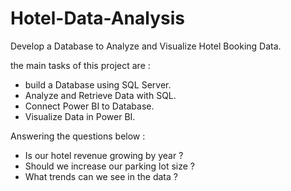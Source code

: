 # Hotel-Data-Analysis
Develop a Database to Analyze and Visualize Hotel Booking Data.

the main tasks of this project are :
- build a Database using SQL Server.
- Analyze and Retrieve Data with SQL.
- Connect Power BI to Database.
- Visualize Data in Power BI. 

Answering the questions below : 
-  Is our hotel revenue growing by year ? 
-  Should we increase our parking lot size ? 
-  What trends can we see in the data ? 
